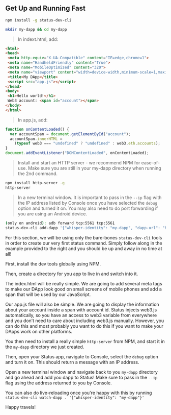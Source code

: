 ## Get Up and Running Fast

```bash
npm install -g status-dev-cli

mkdir my-dapp && cd my-dapp
```

> In indext.html, add:
```html
<html>
<head>
 <meta http-equiv="X-UA-Compatible" content="IE=edge,chrome=1">
 <meta name="HandheldFriendly" content="True">
 <meta name="MobileOptimized" content="320">
 <meta name="viewport" content="width=device-width,minimum-scale=1,maximum-scale=1">
 <title>My DApp</title>
 <script src="app.js"></script>
</head>
<body>
 <h1>Hello world!</h1>
 Web3 account: <span id="account"></span>
</body>
</html>
```

> In app.js, add:
```js
function onContentLoaded() {
  var accountSpan = document.getElementById("account");
  accountSpan.innerHTML = 
    (typeof web3 === "undefined" ? "undefined" : web3.eth.accounts);
}
document.addEventListener("DOMContentLoaded", onContentLoaded);
```

> Install and start an HTTP server - we recommend NPM for ease-of-use. Make sure you are still in your my-dapp directory when running the 2nd command.
```bash
npm install http-server -g
http-server
```

> In a new terminal window. It is important to pass in the `--ip` flag with the IP address listed by Console once you have selected the `debug` option and turned it on. You may also need to do port forwarding if you are using an Android device.
```bash
(only on android): adb forward tcp:5561 tcp:5561
status-dev-cli add-dapp '{"whisper-identity": "my-dapp", "dapp-url": "http://127.0.0.1:8080/", "name": "My DApp"}' --ip <IP listed in Status console>
```

For this section, we will be using only the bare-bones `status-dev-cli` tools in order to create our very first status command. Simply follow along in the example provided to the right and you should be up and away in no time at all!

First, install the dev tools globally using NPM.

Then, create a directory for you app to live in and switch into it.

The index.html will be really simple. We are going to add several meta tags to make our DApp look good on small screens of mobile phones and add a span that will be used by our JavaScript.

Our app.js file will also be simple. We are going to display the information about your account inside a span with account id. Status injects web3.js automatically, so you have an access to web3 variable from everywhere and you don’t need to care about including web3.js manually. However, you can do this and most probably you want to do this if you want to make your DApps work on other platforms.

You then need to install a really simple `http-server` from NPM, and start it in the `my-dapp` directory we just created.

Then, open your Status app, navigate to Console, select the `debug` option and turn it on. This should return a message with an IP address.

Open a new terminal window and navigate back to you `my-dapp` directory and go ahead and add you dapp to Status! Make sure to pass in the `--ip` flag using the address returned to you by Console.

You can also do live-reloading once you're happy with this by running `status-dev-cli watch-dapp . '{"whisper-identity": "my-dapp"}'`

Happy travels!

